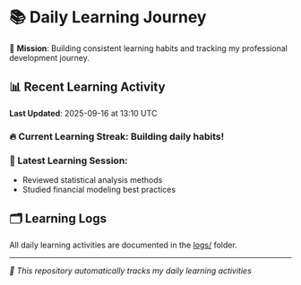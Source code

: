# 📚 Daily Learning Journey

🎯 **Mission**: Building consistent learning habits and tracking my professional development journey.

## 📊 Recent Learning Activity

**Last Updated**: 2025-09-16 at 13:10 UTC

### 🔥 Current Learning Streak: Building daily habits!

### 📝 Latest Learning Session:
- Reviewed statistical analysis methods
- Studied financial modeling best practices

## 🗂️ Learning Logs

All daily learning activities are documented in the [logs/](./logs/) folder.

---
*🤖 This repository automatically tracks my daily learning activities*
